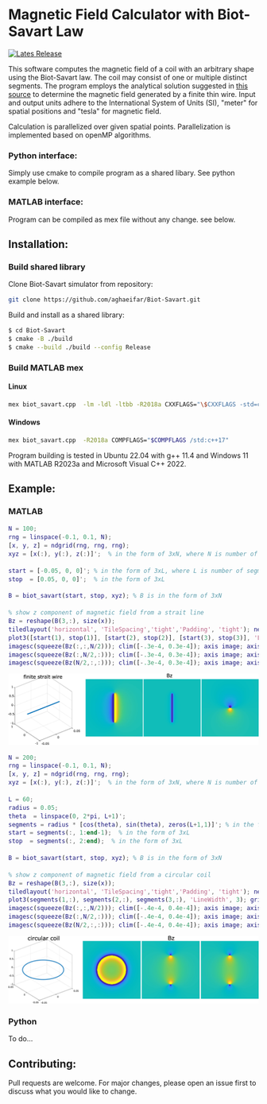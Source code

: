 # Magnetic Field Calculator with Biot-Savart Law

[![Lates Release](https://img.shields.io/github/v/release/aghaeifar/Biot-Savart)](https://github.com/aghaeifar/Biot-Savart/releases)


This software computes the magnetic field of a coil with an arbitrary shape using the Biot-Savart law. The coil may consist of one or multiple distinct segments. The program employs the analytical solution suggested in [this source](https://physics.stackexchange.com/questions/662024/) to determine the magnetic field generated by a finite thin wire. Input and output units adhere to the International System of Units (SI), "meter" for spatial positions and "tesla" for magnetic field.

Calculation is parallelized over given spatial points. Parallelization is implemented based on openMP algorithms.
### Python interface:
Simply use cmake to compile program as a shared libary. See python example below.

### MATLAB interface: 
Program can be compiled as mex file without any change. see below.


## Installation:

### Build shared library
Clone Biot-Savart simulator from repository:

```sh
git clone https://github.com/aghaeifar/Biot-Savart.git
```

Build and install as a shared library:

```sh
$ cd Biot-Savart
$ cmake -B ./build
$ cmake --build ./build --config Release
```

### Build MATLAB mex  
#### Linux
```sh
mex biot_savart.cpp  -lm -ldl -ltbb -R2018a CXXFLAGS="\$CXXFLAGS -std=c++17"
```
#### Windows
```sh
mex biot_savart.cpp  -R2018a COMPFLAGS="$COMPFLAGS /std:c++17"
```

Program building is tested in Ubuntu 22.04 with g++ 11.4 and Windows 11 with MATLAB R2023a and Microsoft Visual C++ 2022.

## Example:
### MATLAB

```matlab
N = 100;
rng = linspace(-0.1, 0.1, N);
[x, y, z] = ndgrid(rng, rng, rng);
xyz = [x(:), y(:), z(:)]';  % in the form of 3xN, where N is number of spatial points

start = [-0.05, 0, 0]'; % in the form of 3xL, where L is number of segments
stop  = [0.05, 0, 0]';  % in the form of 3xL

B = biot_savart(start, stop, xyz); % B is in the form of 3xN

% show z component of magnetic field from a strait line 
Bz = reshape(B(3,:), size(x));
tiledlayout('horizontal', 'TileSpacing','tight','Padding', 'tight'); nexttile;
plot3([start(1), stop(1)], [start(2), stop(2)], [start(3), stop(3)], 'LineWidth', 3); grid on; nexttile;
imagesc(squeeze(Bz(:,:,N/2))); clim([-.3e-4, 0.3e-4]); axis image; axis off; nexttile;
imagesc(squeeze(Bz(:,N/2,:))); clim([-.3e-4, 0.3e-4]); axis image; axis off; nexttile;
imagesc(squeeze(Bz(N/2,:,:))); clim([-.3e-4, 0.3e-4]); axis image; axis off; 
```
![z component of magnetic field from a strait line](./img/1.jpg)

```matlab
N = 200;
rng = linspace(-0.1, 0.1, N);
[x, y, z] = ndgrid(rng, rng, rng);
xyz = [x(:), y(:), z(:)]';  % in the form of 3xN, where N is number of spatial points

L = 60;
radius = 0.05;
theta  = linspace(0, 2*pi, L+1)';
segments = radius * [cos(theta), sin(theta), zeros(L+1,1)]'; % in the form of 3xL, where L is number of segments
start = segments(:, 1:end-1);  % in the form of 3xL
stop  = segments(:, 2:end);  % in the form of 3xL

B = biot_savart(start, stop, xyz); % B is in the form of 3xN

% show z component of magnetic field from a circular coil
Bz = reshape(B(3,:), size(x));
tiledlayout('horizontal', 'TileSpacing','tight','Padding', 'tight'); nexttile;
plot3(segments(1,:), segments(2,:), segments(3,:), 'LineWidth', 3); grid on; nexttile;
imagesc(squeeze(Bz(:,:,N/2))); clim([-.4e-4, 0.4e-4]); axis image; axis off; nexttile;
imagesc(squeeze(Bz(:,N/2,:))); clim([-.4e-4, 0.4e-4]); axis image; axis off; nexttile;
imagesc(squeeze(Bz(N/2,:,:))); clim([-.4e-4, 0.4e-4]); axis image; axis off; 
```
![z component of magnetic field from a strait line](./img/2.jpg)

### Python
To do...

## Contributing:

Pull requests are welcome. For major changes, please open an issue first to discuss what you would like to change.
